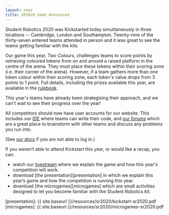 ```yaml
---
layout: news
title: SR2020 Game Announced
---
```


Student Robotics 2020 was Kickstarted today simultaneously in three locations -- Cambridge, London and Southampton. Twenty-nine of the thirty-seven entered teams attended in person and it was great to see the teams getting familiar with the kits.

Our game this year, _Two Colours_, challenges teams to score points by retrieving coloured tokens from on and around a raised platform in the centre of the arena. They must place these tokens within their scoring zone (i.e. their corner of the arena). However, if a team gathers more than one token colour within their scoring zone, each token's value drops from 3 points to 1 point. Full details, including the prizes available this year, are available in the [rulebook][rules].

This year's teams have already been strategising their approach, and we can't wait to see their progress over the year!

All competitors should now have user accounts for our website. This includes our [IDE][ide] where teams can write their code, and [our forums][forums] which are a great place to brainstorm with other teams and discuss any problems you run into.

(See [our docs][account-info] if you are not able to log in.)

If you weren’t able to attend Kickstart this year, or would like a recap, you can:

- watch our [livestream][livestream] where we explain the game and how this year's competition will work.
- download [the presentation][presentation] in which we explain this year’s game and how the competition is running this year.
- download [the microgames][microgames] which are small activities designed to let you become familiar with the Student Robotics kit.

[rules]: https://studentrobotics.org/docs/rules/
[ide]: https://studentrobotics.org/ide/
[account-info]: https://studentrobotics.org/docs/team_admin/user_accounts
[forums]: https://studentrobotics.org/forum/
[livestream]: https://www.youtube.com/user/studentrobotics
[presentation]: {{ site.baseurl }}/resources/sr2020/kickstart-sr2020.pdf
[microgames]: {{ site.baseurl }}/resources/sr2020/microgames-sr2020.pdf
